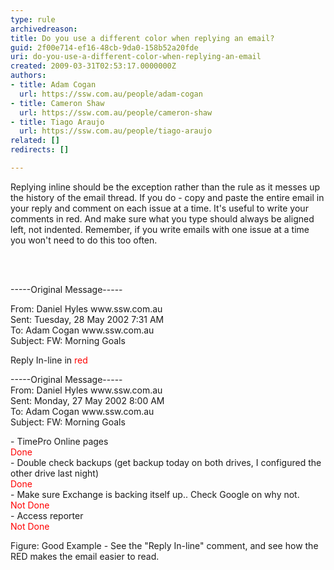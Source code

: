 ```yaml
---
type: rule
archivedreason: 
title: Do you use a different color when replying an email?
guid: 2f00e714-ef16-48cb-9da0-158b52a20fde
uri: do-you-use-a-different-color-when-replying-an-email
created: 2009-03-31T02:53:17.0000000Z
authors:
- title: Adam Cogan
  url: https://ssw.com.au/people/adam-cogan
- title: Cameron Shaw
  url: https://ssw.com.au/people/cameron-shaw
- title: Tiago Araujo
  url: https://ssw.com.au/people/tiago-araujo
related: []
redirects: []

---
```



Replying inline should be the exception rather than the rule as it messes up the history of the email thread. If you do - copy and paste the entire email in your reply and comment on each issue at a time. It's useful to write your comments in red. And make sure what you type should always be aligned left, not indented. Remember, if you write emails with one issue at a time you won't need to do this too often.

<br><excerpt class='endintro'></excerpt><br>

  <p>
<span class="ms-rteCustom-GreyBox">-----Original Message-----
</span></p>
<p>From&#58; Daniel Hyles www.ssw.com.au<br>
Sent&#58; Tuesday, 28 May 2002 7&#58;31 AM<br>
To&#58; Adam Cogan www.ssw.com.au<br>
Subject&#58; FW&#58; Morning Goals</p>
<p>Reply In-line in <span class="RedText"><font color="#ff0000">red</font></span></p>
<p>-----Original Message-----<br>
From&#58; Daniel Hyles www.ssw.com.au <br>
Sent&#58; Monday, 27 May 2002 8&#58;00 AM<br>
To&#58; Adam Cogan www.ssw.com.au<br>
Subject&#58; FW&#58; Morning Goals</p>
<p>- TimePro Online pages<br>
<font color="#ff0000"><span class="RedText">Done</span><br>
</font>- Double check backups (get backup today on both drives, I configured the other drive last night)<br>
<font color="#ff0000"><span class="RedText">Done</span><br>
</font>- Make sure Exchange is backing itself up.. Check Google on why not.<br>
<span class="RedText"><font color="#ff0000">Not Done</font></span><br>
- Access reporter<br>
<font color="#ff0000"><span class="RedText">Not Done</span> </font></p>
<p><span class="ms-rteCustom-FigureGood">Figure&#58;&#160;Good Example - See the &quot;Reply In-line&quot; comment, and see how the RED makes the email easier to read.</span></p>

<p>&#160;</p>



